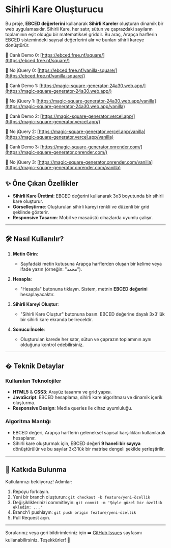 # Sihirli Kare Oluşturucu

Bu proje, **EBCED değerlerini** kullanarak **Sihirli Kareler** oluşturan dinamik bir web uygulamasıdır. Sihirli Kare, her satır, sütun ve çaprazdaki sayıların toplamının eşit olduğu bir matematiksel griddir. Bu araç, Arapça harflerin EBCED sistemindeki sayısal değerlerini alır ve bunları sihirli kareye dönüştürür.

🔗 Canlı Demo 0: [https://ebced.free.nf/square/](https://ebced.free.nf/square/)

🔗 No jQuery 0: [https://ebced.free.nf/vanilla-square/](https://ebced.free.nf/vanilla-square/)

🔗 Canlı Demo 1: [https://magic-square-generator-24a30.web.app/](https://magic-square-generator-24a30.web.app/)

🔗 No jQuery 1: [https://magic-square-generator-24a30.web.app/vanilla](https://magic-square-generator-24a30.web.app/vanilla)

🔗 Canlı Demo 2: [https://magic-square-generator.vercel.app/](https://magic-square-generator.vercel.app/)

🔗 No jQuery 2: [https://magic-square-generator.vercel.app/vanilla](https://magic-square-generator.vercel.app/vanilla)

🔗 Canlı Demo 3: [https://magic-square-generator.onrender.com/](https://magic-square-generator.onrender.com/)

🔗 No jQuery 3: [https://magic-square-generator.onrender.com/vanilla](https://magic-square-generator.onrender.com/vanilla)

## ✨ Öne Çıkan Özellikler

- **Sihirli Kare Üretimi**: EBCED değerini kullanarak 3x3 boyutunda bir sihirli kare oluşturur.
- **Görselleştirme**: Oluşturulan sihirli kareyi renkli ve düzenli bir grid şeklinde gösterir.
- **Responsive Tasarım**: Mobil ve masaüstü cihazlarda uyumlu çalışır.

---

## 🛠️ Nasıl Kullanılır?

1. **Metin Girin**:
   - Sayfadaki metin kutusuna Arapça harflerden oluşan bir kelime veya ifade yazın (örneğin: "محمد").

2. **Hesapla**:
   - "Hesapla" butonuna tıklayın. Sistem, metnin **EBCED değerini** hesaplayacaktır.

3. **Sihirli Kareyi Oluştur**:
   - "Sihirli Kare Oluştur" butonuna basın. EBCED değerine dayalı 3x3'lük bir sihirli kare ekranda belirecektir.

4. **Sonucu İncele**:
   - Oluşturulan karede her satır, sütun ve çaprazın toplamının aynı olduğunu kontrol edebilirsiniz.

---

## � Teknik Detaylar

### Kullanılan Teknolojiler
- **HTML5** & **CSS3**: Arayüz tasarımı ve grid yapısı.
- **JavaScript**: EBCED hesaplama, sihirli kare algoritması ve dinamik içerik oluşturma.
- **Responsive Design**: Media queries ile cihaz uyumluluğu.

### Algoritma Mantığı
- EBCED değeri, Arapça harflerin geleneksel sayısal karşılıkları kullanılarak hesaplanır.
- Sihirli kare oluşturmak için, EBCED değeri **9 haneli bir sayıya** dönüştürülür ve bu sayılar 3x3'lük bir matrise dengeli şekilde yerleştirilir.

---

## 🤝 Katkıda Bulunma

Katkılarınızı bekliyoruz! Adımlar:
1. Repoyu forklayın.
2. Yeni bir branch oluşturun:
   `git checkout -b feature/yeni-özellik`
3. Değişikliklerinizi commitleyin:
   `git commit -m 'Şöyle güzel bir özellik ekledim: ...'`
4. Branch'i pushlayın:
   `git push origin feature/yeni-özellik`
5. Pull Request açın.

---

Sorularınız veya geri bildirimleriniz için ➡️ [GitHub Issues](https://github.com/metatronslove/magic-square-generator/issues) sayfasını kullanabilirsiniz.
Teşekkürler! 🌟
